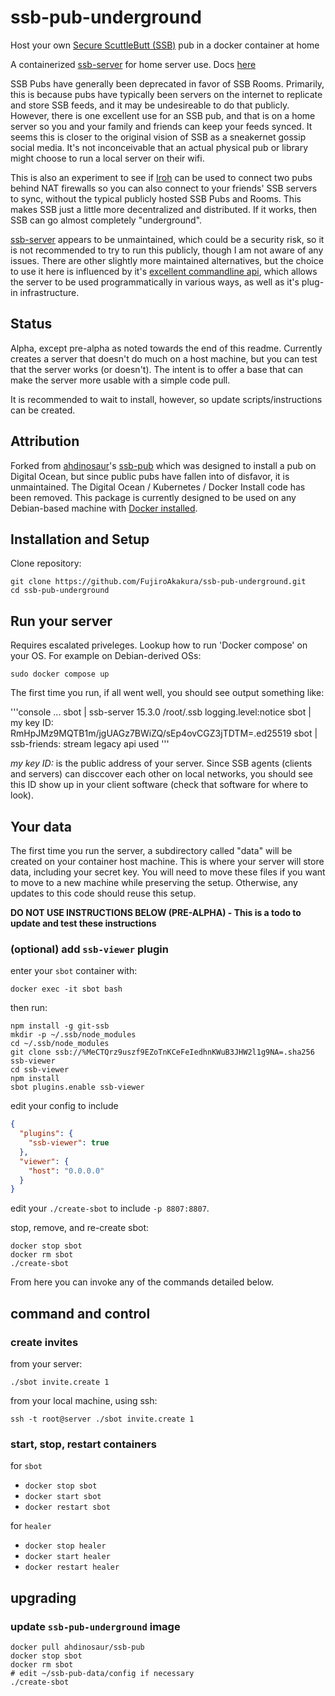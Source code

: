 # ssb-pub-underground

Host your own [Secure ScuttleButt (SSB)](https://www.scuttlebutt.nz) pub in a docker container at home

A containerized [ssb-server](https://github.com/ssbc/ssb-server?tab=readme-ov-file) for home server use. Docs [here](https://scuttlebot.io/)

SSB Pubs have generally been deprecated in favor of SSB Rooms.  Primarily, this is because pubs have typically been servers on the internet
to replicate and store SSB feeds, and it may be undesireable to do that publicly. However, there is one excellent use for an SSB pub, 
and that is on a home server so you and your family and friends can keep your feeds synced.  It seems this is closer to the original vision of SSB 
as a sneakernet gossip social media.  It's not inconceivable that an actual physical pub or library might choose to run a local server on their
wifi.

This is also an experiment to see if [Iroh](https://scuttlebot.io/) can be used to connect two pubs behind NAT firewalls so you can
also connect to your friends' SSB servers to sync, without the typical publicly hosted SSB Pubs and Rooms.  This makes SSB just a little
more decentralized and distributed.  If it works, then SSB can go almost completely "underground".

[ssb-server](https://github.com/ssbc/ssb-server?tab=readme-ov-file) appears to be unmaintained, which could be a security risk, so it is not 
recommended to try to run this publicly, though I am not aware of any issues.  There are other slightly more maintained alternatives, but the 
choice to use it here is influenced by it's [excellent commandline api](https://scuttlebot.io/apis/scuttlebot/ssb.html), which allows the server 
to be used programmatically in various ways, as well as it's plug-in infrastructure.

## Status

Alpha, except pre-alpha as noted towards the end of this readme.  Currently creates a server that doesn't do much on a host machine, but you can test that the server works (or doesn't).  The intent is to offer a base that can make the server more usable with a simple code pull.

It is recommended to wait to install, however, so update scripts/instructions can be created.

## Attribution

Forked from [ahdinosaur](https://github.com/ahdinosaur)'s [ssb-pub](https://github.com/ahdinosaur/ssb-pub) which was designed to 
install a pub on Digital Ocean, but since public pubs have fallen into of disfavor, it is unmaintained.  The Digital Ocean / Kubernetes / Docker Install
code has been removed.  This package is currently designed to be used on any Debian-based machine with [Docker installed](https://docs.docker.com/engine/install/).  

## Installation and Setup

Clone repository:

```shell
git clone https://github.com/FujiroAkakura/ssb-pub-underground.git
cd ssb-pub-underground
```
## Run your server

Requires escalated priveleges. Lookup how to run 'Docker compose' on your OS. For example on Debian-derived OSs:

```shell
sudo docker compose up
```
The first time you run, if all went well, you should see output something like:

'''console
...
sbot  | ssb-server 15.3.0 /root/.ssb logging.level:notice
sbot  | my key ID: RmHpJMz9MQTB1m/jgUAGz7BWiZQ/sEp4ovCGZ3jTDTM=.ed25519
sbot  | ssb-friends: stream legacy api used
'''

*my key ID:* is the public address of your server.  Since SSB agents (clients and servers) can disccover each other on 
local networks, you should see this ID show up in your client software (check that software for where to look). 

## Your data

The first time you run the server, a subdirectory called "data" will be created on your container host machine.  This is where your server
will store data, including your secret key.  You will need to move these files if you want to move to a new machine while preserving
the setup. Otherwise, any updates to this code should reuse this setup.

**DO NOT USE INSTRUCTIONS BELOW (PRE-ALPHA) - This is a todo to update and test these instructions**

### (optional) add `ssb-viewer` plugin  

enter your `sbot` container with:

```shell
docker exec -it sbot bash
```

then run:

```shell
npm install -g git-ssb
mkdir -p ~/.ssb/node_modules
cd ~/.ssb/node_modules
git clone ssb://%MeCTQrz9uszf9EZoTnKCeFeIedhnKWuB3JHW2l1g9NA=.sha256 ssb-viewer
cd ssb-viewer
npm install
sbot plugins.enable ssb-viewer
```

edit your config to include

```json
{
  "plugins": {
    "ssb-viewer": true
  },
  "viewer": {
    "host": "0.0.0.0"
  }
}
```

edit your `./create-sbot` to include `-p 8807:8807`.

stop, remove, and re-create sbot:

```shell
docker stop sbot
docker rm sbot
./create-sbot
```

From here you can invoke any of the commands detailed below.

## command and control

### create invites

from your server:

```shell
./sbot invite.create 1
```

from your local machine, using ssh:

```shell
ssh -t root@server ./sbot invite.create 1
```

### start, stop, restart containers

for `sbot`

- `docker stop sbot`
- `docker start sbot`
- `docker restart sbot`

for `healer`

- `docker stop healer`
- `docker start healer`
- `docker restart healer`

## upgrading

### update `ssb-pub-underground` image

```shell
docker pull ahdinosaur/ssb-pub
docker stop sbot
docker rm sbot
# edit ~/ssb-pub-data/config if necessary
./create-sbot
```
